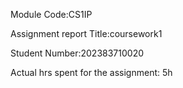 Module Code:CS1IP

Assignment report Title:coursework1

Student Number:202383710020

Actual hrs spent for the assignment: 5h
